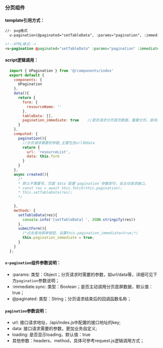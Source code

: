 ### 分页组件

#### template引用方式：

```html
//- pug格式
  u-pagination(@paginated="setTableData", :params="pagination", :immediate.sync="pagination_immediate")

```

```html 
<!--HTML格式-->
<u-pagination @paginated="setTableData" :params="pagination" :immediate.sync="pagination_immediate"></u-pagination>

```

#### script逻辑调用：

```javascript
  import { UPagination } from '@/components/index'
  export default {
    components: {
      UPagination
    },
    data(){
      return {
        form: {
          resourceName: ''
        },
        tableData: [],
        pagination_immediate: true    //是否请求分页首页数据，重置分页。查询表单数据时可能用到;
      }
    },
    computed: {
      pagination(){
        //分页请求需要的参数,主要包含url和data
        return {
          url: 'resourceList',
          data: this.form
        }
      }
    },
    async created(){
      /*
      * 默认不需要写，页面`data`配置`pagination`参数即可，会主动请求接口。
      * const res = await this.fetch(this.pagination);
      * this.setTableData(res);
      */
      
    },
    methods: {
      setTableData(res){
        console.info('[setTableData] ', JSON.stringify(res))
      },
      submitForm(){
        /*点击查询表单按钮，设置this.pagination_immediate=true;*/
        this.pagination_immediate = true;
      }
    }
  };

```

#### `u-pagination`组件参数说明：
+ :params: 类型：Object；分页请求时需要的参数，如url/data等，详细可见下方`pagination`参数说明；
+ :immediate.sync: 类型：Boolean；是否主动调用分页首屏数据，默认值：true；
+ @paginated: 类型：String；分页请求结束后的回调函数名称；


#### `pagination`参数说明：
+ url: 接口请求地址，/api/index.js中配置的接口地址的key;
+ data: 接口请求需要的参数，更加业务自定义;
+ loading: 是否显示loading，默认值：true
+ 其他参数：headers、method，具体可参考request.js逻辑调用方式；
